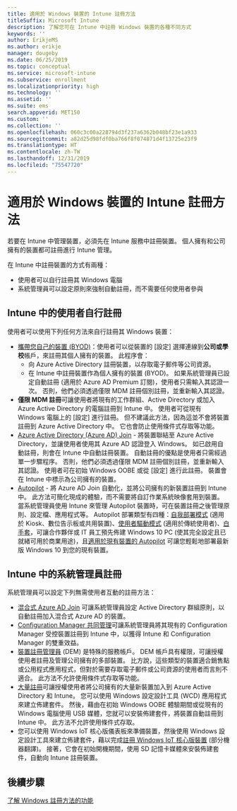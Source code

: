 ```yaml
---
title: 適用於 Windows 裝置的 Intune 註冊方法
titleSuffix: Microsoft Intune
description: 了解您可在 Intune 中註冊 Windows 裝置的各種不同方式
keywords: ''
author: ErikjeMS
ms.author: erikje
manager: dougeby
ms.date: 06/25/2019
ms.topic: conceptual
ms.service: microsoft-intune
ms.subservice: enrollment
ms.localizationpriority: high
ms.technology: ''
ms.assetid: ''
ms.suite: ems
search.appverid: MET150
ms.custom: ''
ms.collection: ''
ms.openlocfilehash: 060c3c00a228794d3f237a6362b048bf23e1a933
ms.sourcegitcommit: a82d25d98fdf0ba766f8f074871d4f13725e23f9
ms.translationtype: HT
ms.contentlocale: zh-TW
ms.lasthandoff: 12/31/2019
ms.locfileid: "75547720"
---
```

# <a name="intune-enrollment-methods-for-windows-devices"></a>適用於 Windows 裝置的 Intune 註冊方法

若要在 Intune 中管理裝置，必須先在 Intune 服務中註冊裝置。 個人擁有和公司擁有的裝置都可註冊進行 Intune 管理。 

在 Intune 中註冊裝置的方式有兩種：
- 使用者可以自行註冊其 Windows 電腦 
- 系統管理員可以設定原則來強制自動註冊，而不需要任何使用者參與

## <a name="user-self-enrollment-in-intune"></a>Intune 中的使用者自行註冊

使用者可以使用下列任何方法來自行註冊其 Windows 裝置：

- [攜帶您自己的裝置 (BYOD)](https://docs.microsoft.com/intune-user-help/enroll-windows-10-device)：使用者可以從裝置的 [設定]  選擇連線到**公司或學校**帳戶，來註冊其個人擁有的裝置。 此程序會：
  - 向 Azure Active Directory 註冊裝置，以存取電子郵件等公司資源。
  - 在 Intune 中註冊裝置作為個人擁有的裝置 (BYOD)。
如果系統管理員已設定自動註冊 (適用於 Azure AD Premium 訂閱)，使用者只需輸入其認證一次。 否則，他們必須透過僅限 MDM 註冊個別註冊，並重新輸入其認證。  
- **僅限 MDM 註冊**可讓使用者將現有的工作群組、Active Directory 或加入 Azure Active Directory 的電腦註冊到 Intune 中。 使用者可從現有 Windows 電腦上的 [設定] 進行註冊。 但不建議此方法，因為這並不會將裝置註冊到 Azure Active Directory 中。 它也會防止使用條件式存取等功能。
- [Azure Active Directory (Azure AD) Join](https://docs.microsoft.com/azure/active-directory/user-help/user-help-join-device-on-network) - 將裝置聯結至 Azure Active Directory，並讓使用者使用其 Azure AD 認證登入 Windows。 如已啟用自動註冊，則會在 Intune 中自動註冊裝置。 自動註冊的優點是使用者只需經過單一步驟程序。 否則，他們必須透過僅限 MDM 註冊個別註冊，並重新輸入其認證。 使用者可在初始 Windows OOBE 或從 [設定] 進行此註冊。 裝置會在 Intune 中標示為公司擁有的裝置。
- [Autopilot](enrollment-autopilot.md) - 將 Azure AD Join 自動化，並將公司擁有的新裝置註冊到 Intune 中。 此方法可簡化現成的體驗，而不需要將自訂作業系統映像套用到裝置。 當系統管理員使用 Intune 來管理 Autopilot 裝置時，可在裝置註冊之後管理原則、設定檔、應用程式等。  Autopilot 部署類型有四種：[自我部署模式](https://docs.microsoft.com/windows/deployment/windows-autopilot/self-deploying) (適用於 Kiosk、數位告示板或共用裝置)、[使用者驅動模式](https://docs.microsoft.com/windows/deployment/windows-autopilot/user-driven) (適用於傳統使用者)、[白手套](https://docs.microsoft.com/windows/deployment/windows-autopilot/white-glove)，可讓合作夥伴或 IT 員工預先佈建 Windows 10 PC (使其完全設定且已就緒可用於商業用途)，且[適用於現有裝置的 Autopilot](https://docs.microsoft.com/windows/deployment/windows-autopilot/existing-devices) 可讓您輕鬆地部署最新版 Windows 10 到您的現有裝置。

## <a name="administrator-based-enrollment-in-intune"></a>Intune 中的系統管理員註冊

系統管理員可以設定下列無需使用者互動的註冊方法：

- [混合式 Azure AD Join](https://docs.microsoft.com/windows/client-management/mdm/enroll-a-windows-10-device-automatically-using-group-policy) 可讓系統管理員設定 Active Directory 群組原則，以自動註冊加入混合式 Azure AD 的裝置。 
- [Configuration Manager 共同管理](https://docs.microsoft.com/configmgr/comanage/overview)可讓系統管理員將其現有的 Configuration Manager 受控裝置註冊到 Intune 中，以獲得 Intune 和 Configuration Manager 的雙重效益。 
- [裝置註冊管理員](device-enrollment-manager-enroll.md) (DEM) 是特殊的服務帳戶。 DEM 帳戶具有權限，可讓授權使用者註冊及管理公司擁有的多部裝置。 比方說，這些類型的裝置適合銷售點或公用程式應用程式，但對於需要存取電子郵件或公司資源的使用者而言則不適合。 此方法不允許使用條件式存取等功能。 
- [大量註冊](../windows-bulk-enroll.md)可讓授權使用者將公司擁有的大量新裝置加入到 Azure Active Directory 和 Intune。 您可以使用 Windows 設定設計工具 (WCD) 應用程式來建立佈建套件。 然後，藉由在初始 Windows OOBE 體驗期間或從現有的 Windows 電腦使用 USB 媒體，您就可以安裝佈建套件，將裝置自動註冊到 Intune 中。 此方法不允許使用條件式存取。 
- 您可以使用 Windows IoT 核心版儀表板來準備裝置，然後使用 Windows 設定設計工具來建立佈建套件，藉以完成[註冊 Windows IoT 核心版裝置](https://docs.microsoft.com/windows/iot-core/manage-your-device/intunedeviceenrollment) \(部分機器翻譯\)。 接著，它會在初始開機期間，使用 SD 記憶卡媒體來安裝佈建套件，自動向 Intune 註冊裝置。

## <a name="next-steps"></a>後續步驟

[了解 Windows 註冊方法的功能](enrollment-method-capab.md)
